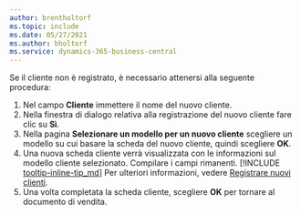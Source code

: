 ```yaml
---
author: brentholtorf
ms.topic: include
ms.date: 05/27/2021
ms.author: bholtorf
ms.service: dynamics-365-business-central
---
```


Se il cliente non è registrato, è necessario attenersi alla seguente procedura:

1. Nel campo **Cliente** immettere il nome del nuovo cliente.
2. Nella finestra di dialogo relativa alla registrazione del nuovo cliente fare clic su **Sì**.
3. Nella pagina **Selezionare un modello per un nuovo cliente** scegliere un modello su cui basare la scheda del nuovo cliente, quindi scegliere **OK**.
4. Una nuova scheda cliente verrà visualizzata con le informazioni sul modello cliente selezionato. Compilare i campi rimanenti. [!INCLUDE [tooltip-inline-tip_md](tooltip-inline-tip_md.md)] Per ulteriori informazioni, vedere [Registrare nuovi clienti](../sales-how-register-new-customers.md).  
5. Una volta completata la scheda cliente, scegliere **OK** per tornare al documento di vendita.
